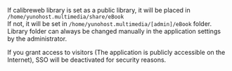 If calibreweb library is set as a public library, it will be placed in `/home/yunohost.multimedia/share/eBook`  
If not, it will be set in `/home/yunohost.multimedia/[admin]/eBook` folder.
Library folder can always be changed manually in the application settings by the administrator.

If you grant access to visitors (The application is publicly accessible on the Internet), SSO will be deactivated for security reasons.